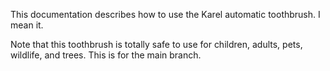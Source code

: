 This documentation describes how to use the Karel automatic toothbrush. I mean it.

Note that this toothbrush is totally safe to use for children, adults, pets, wildlife, and trees. This is for the main branch.